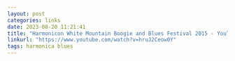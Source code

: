 ```yaml
---
layout: post
categories: links
date: 2023-08-20 11:21:41
title: "Harmonicon White Mountain Boogie and Blues Festival 2015 - YouTube"
linkurl: "https://www.youtube.com/watch?v=hruJ2Ceow0Y"
tags: harmonica blues
---
```

